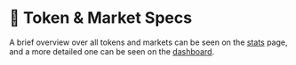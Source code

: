 # 💱 Token & Market Specs

A brief overview over all tokens and markets can be seen on the [stats](https://app.mango.markets/stats) page, and a more detailed one can be seen on the [dashboard](https://app.mango.markets/dashboard).
